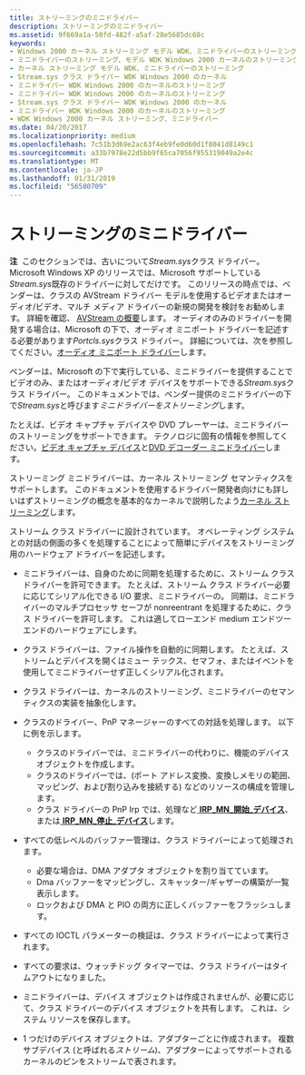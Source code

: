 ```yaml
---
title: ストリーミングのミニドライバー
description: ストリーミングのミニドライバー
ms.assetid: 9f669a1a-50fd-482f-a5af-28e5685dc68c
keywords:
- Windows 2000 カーネル ストリーミング モデル WDK、ミニドライバーのストリーミング
- ミニドライバーのストリーミング、モデル WDK Windows 2000 カーネルのストリーミング
- カーネル ストリーミング モデル WDK、ミニドライバーのストリーミング
- Stream.sys クラス ドライバー WDK Windows 2000 のカーネル
- ミニドライバー WDK Windows 2000 のカーネルのストリーミング
- ミニドライバー WDK Windows 2000 のカーネルのストリーミング
- Stream.sys クラス ドライバー WDK Windows 2000 のカーネル
- ミニドライバー WDK Windows 2000 のカーネルのストリーミング
- WDK Windows 2000 カーネル ストリーミング、ミニドライバー
ms.date: 04/20/2017
ms.localizationpriority: medium
ms.openlocfilehash: 7c51b3d69e2ac63f4eb9fe0d60d1f8041d8149c1
ms.sourcegitcommit: a33b7978e22d5bb9f65ca7056f955319049a2e4c
ms.translationtype: MT
ms.contentlocale: ja-JP
ms.lasthandoff: 01/31/2019
ms.locfileid: "56580709"
---
```

# <a name="streaming-minidrivers"></a>ストリーミングのミニドライバー





**注**  このセクションでは、古いについて*Stream.sys*クラス ドライバー。 Microsoft Windows XP のリリースでは、Microsoft サポートしている*Stream.sys*既存のドライバーに対してだけです。 このリリースの時点では、ベンダーは、クラスの AVStream ドライバー モデルを使用するビデオまたはオーディオ/ビデオ、マルチ メディア ドライバーの新規の開発を検討をお勧めします。 詳細を確認、 [AVStream の概要](avstream-overview.md)します。 オーディオのみのドライバーを開発する場合は、Microsoft の下で、オーディオ ミニポート ドライバーを記述する必要があります*Portcls.sys*クラス ドライバー。 詳細については、次を参照してください。[オーディオ ミニポート ドライバー](https://msdn.microsoft.com/library/windows/hardware/ff536206)します。

 

ベンダーは、Microsoft の下で実行している、ミニドライバーを提供することでビデオのみ、またはオーディオ/ビデオ デバイスをサポートできる*Stream.sys*クラス ドライバー。 このドキュメントでは、ベンダー提供のミニドライバーの下で*Stream.sys*と呼びます*ミニドライバーをストリーミング*します。

たとえば、ビデオ キャプチャ デバイスや DVD プレーヤーは、ミニドライバーのストリーミングをサポートできます。 テクノロジに固有の情報を参照してください。[ビデオ キャプチャ デバイス](video-capture-devices.md)と[DVD デコーダー ミニドライバー](dvd-decoder-minidrivers2.md)します。

ストリーミング ミニドライバーは、カーネル ストリーミング セマンティクスをサポートします。 このドキュメントを使用するドライバー開発者向けにも詳しいはずストリーミングの概念を基本的なカーネルで説明したよう[カーネル ストリーミング](kernel-streaming.md)します。

ストリーム クラス ドライバーに設計されています。 オペレーティング システムとの対話の側面の多くを処理することによって簡単にデバイスをストリーミング用のハードウェア ドライバーを記述します。

-   ミニドライバーは、自身のために同期を処理するために、ストリーム クラス ドライバーを許可できます。 たとえば、ストリーム クラス ドライバー必要に応じてシリアル化できる I/O 要求、ミニドライバーの。 同期は、ミニドライバーのマルチプロセッサ セーフが nonreentrant を処理するために、クラス ドライバーを許可します。 これは適してローエンド medium エンドツー エンドのハードウェアにします。

-   クラス ドライバーは、ファイル操作を自動的に同期します。 たとえば、ストリームとデバイスを開くはミュー テックス、セマフォ、またはイベントを使用してミニドライバーせず正しくシリアル化されます。

-   クラス ドライバーは、カーネルのストリーミング、ミニドライバーのセマンティクスの実装を抽象化します。

-   クラスのドライバー、PnP マネージャーのすべての対話を処理します。 以下に例を示します。
    -   クラスのドライバーでは、ミニドライバーの代わりに、機能のデバイス オブジェクトを作成します。
    -   クラスのドライバーでは、(ポート アドレス変換、変換しメモリの範囲、マッピング、および割り込みを接続する) などのリソースの構成を管理します。
    -   クラス ドライバーの PnP Irp では、処理など[ **IRP\_MN\_開始\_デバイス**](https://msdn.microsoft.com/library/windows/hardware/ff551749)、または[ **IRP\_MN\_停止\_デバイス**](https://msdn.microsoft.com/library/windows/hardware/ff551755)します。
-   すべての低レベルのバッファー管理は、クラス ドライバーによって処理されます。
    -   必要な場合は、DMA アダプタ オブジェクトを割り当てています。
    -   Dma バッファーをマッピングし、スキャッター/ギャザーの構築が一覧表示します。
    -   ロックおよび DMA と PIO の両方に正しくバッファーをフラッシュします。
-   すべての IOCTL パラメーターの検証は、クラス ドライバーによって実行されます。

-   すべての要求は、ウォッチドッグ タイマーでは、クラス ドライバーはタイムアウトになりました。

-   ミニドライバーは、デバイス オブジェクトは作成されませんが、必要に応じて、クラス ドライバーのデバイス オブジェクトを共有します。 これは、システム リソースを保存します。

-   1 つだけのデバイス オブジェクトは、アダプターごとに作成されます。 複数サブデバイス (と呼ばれる*ストリーム*)、アダプターによってサポートされるカーネルのピンをストリームで表されます。

 

 




